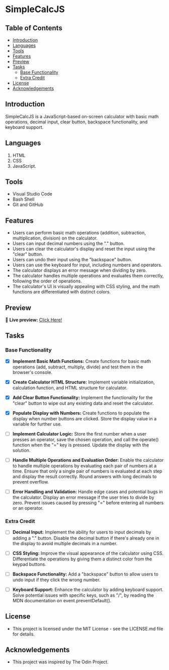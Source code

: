 # SimpleCalcJS

## Table of Contents
- [Introduction](#introduction)
- [Languages](#languages)
- [Tools](#tools)
- [Features](#features)
- [Preview](#preview)
- [Tasks](#tasks)
  - [Base Functionality](#base-functionality)
  - [Extra Credit](#extra-credit)
- [License](#license)
- [Acknowledgements](#acknowledgements)

## Introduction
SimpleCalcJS is a JavaScript-based on-screen calculator with basic math operations, decimal input, clear button, backspace functionality, and keyboard support.

## Languages
1. HTML 
2. CSS 
3. JavaScript.

## Tools
- Visual Studio Code
- Bash Shell
- Git and GitHub

## Features
- Users can perform basic math operations (addition, subtraction, multiplication, division) on the calculator.
- Users can input decimal numbers using the "." button.
- Users can clear the calculator's display and reset the input using the "clear" button.
- Users can undo their input using the "backspace" button.
- Users can use the keyboard for input, including numbers and operators.
- The calculator displays an error message when dividing by zero.
- The calculator handles multiple operations and evaluates them correctly, following the order of operations.
- The calculator's UI is visually appealing with CSS styling, and the math functions are differentiated with distinct colors.

## Preview
🔗 **Live preview:** [Click Here!](https://your-calculator-url.com)

## Tasks
### Base Functionality

- [x] **Implement Basic Math Functions:** Create functions for basic math operations (add, subtract, multiply, divide) and test them in the browser's console.

- [x] **Create Calculator HTML Structure:** Implement variable initialization, calculation function, and HTML structure for calculator.

- [x] **Add Clear Button Functionality:** Implement the functionality for the "clear" button to wipe out any existing data and reset the calculator.

- [x] **Populate Display with Numbers:** Create functions to populate the display when number buttons are clicked. Store the display value in a variable for further use.

- [ ] **Implement Calculator Logic:** Store the first number when a user presses an operator, save the chosen operation, and call the operate() function when the "=" key is pressed. Update the display with the solution.

- [ ] **Handle Multiple Operations and Evaluation Order:** Enable the calculator to handle multiple operations by evaluating each pair of numbers at a time. Ensure that only a single pair of numbers is evaluated at each step and display the result correctly. Round answers with long decimals to prevent overflow.

- [ ] **Error Handling and Validation:** Handle edge cases and potential bugs in the calculator. Display an error message if the user tries to divide by zero. Prevent issues caused by pressing "=" before entering all numbers or an operator.

### Extra Credit
- [ ] **Decimal Input:** Implement the ability for users to input decimals by adding a "." button. Disable the decimal button if there's already one in the display to avoid multiple decimals in a number.

- [ ] **CSS Styling:** Improve the visual appearance of the calculator using CSS. Differentiate the operations by giving them a distinct color from the keypad buttons.

- [ ] **Backspace Functionality:** Add a "backspace" button to allow users to undo input if they click the wrong number.

- [ ] **Keyboard Support:** Enhance the calculator by adding keyboard support. Solve potential issues with specific keys, such as "/", by reading the MDN documentation on event.preventDefault().

## License
- This project is licensed under the MIT License - see the LICENSE.md file for details.

## Acknowledgements
- This project was inspired by The Odin Project.